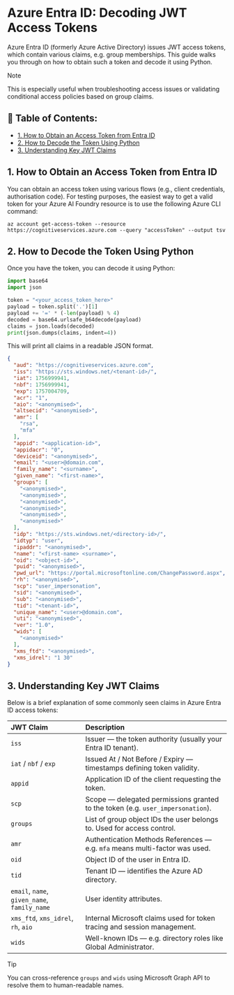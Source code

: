 # Azure Entra ID: Decoding JWT Access Tokens

Azure Entra ID (formerly Azure Active Directory) issues JWT access tokens, which contain various claims, e.g. group memberships. This guide walks you through on how to obtain such a token and decode it using Python.

> [!NOTE]
> This is especially useful when troubleshooting access issues or validating conditional access policies based on group claims.

## 📑 Table of Contents:
- [1. How to Obtain an Access Token from Entra ID](#1-how-to-obtain-an-access-token-from-entra-id)
- [2. How to Decode the Token Using Python](#2-how-to-decode-the-token-using-python)
- [3. Understanding Key JWT Claims](#3-understanding-key-jwt-claims)

## 1. How to Obtain an Access Token from Entra ID
You can obtain an access token using various flows (e.g., client credentials, authorisation code). For testing purposes, the easiest way to get a valid token for your Azure AI Foundry resource is to use the following Azure CLI command:

``` Shell
az account get-access-token --resource https://cognitiveservices.azure.com --query "accessToken" --output tsv
```

## 2. How to Decode the Token Using Python
Once you have the token, you can decode it using Python:

``` Python
import base64
import json

token = "<your_access_token_here>"
payload = token.split('.')[1]
payload += '=' * (-len(payload) % 4)
decoded = base64.urlsafe_b64decode(payload)
claims = json.loads(decoded)
print(json.dumps(claims, indent=4))
```

This will print all claims in a readable JSON format.

``` JSON
{
  "aud": "https://cognitiveservices.azure.com",
  "iss": "https://sts.windows.net/<tenant-id>/",
  "iat": 1756999941,
  "nbf": 1756999941,
  "exp": 1757004709,
  "acr": "1",
  "aio": "<anonymised>",
  "altsecid": "<anonymised>",
  "amr": [
    "rsa",
    "mfa"
  ],
  "appid": "<application-id>",
  "appidacr": "0",
  "deviceid": "<anonymised>",
  "email": "<user>@domain.com",
  "family_name": "<surname>",
  "given_name": "<first-name>",
  "groups": [
    "<anonymised>",
    "<anonymised>",
    "<anonymised>",
    "<anonymised>",
    "<anonymised>",
    "<anonymised>"
  ],
  "idp": "https://sts.windows.net/<directory-id>/",
  "idtyp": "user",
  "ipaddr": "<anonymised>",
  "name": "<first-name> <surname>",
  "oid": "<object-id>",
  "puid": "<anonymised>",
  "pwd_url": "https://portal.microsoftonline.com/ChangePassword.aspx",
  "rh": "<anonymised>",
  "scp": "user_impersonation",
  "sid": "<anonymised>",
  "sub": "<anonymised>",
  "tid": "<tenant-id>",
  "unique_name": "<user>@domain.com",
  "uti": "<anonymised>",
  "ver": "1.0",
  "wids": [
    "<anonymised>"
  ],
  "xms_ftd": "<anonymised>",
  "xms_idrel": "1 30"
}
```

## 3. Understanding Key JWT Claims
Below is a brief explanation of some commonly seen claims in Azure Entra ID access tokens:

| JWT Claim                                    | Description                                                                     |
| :------------------------------------------- | :------------------------------------------------------------------------------ |
| `iss`                                        | Issuer — the token authority (usually your Entra ID tenant).                    |
| `iat` / `nbf` / `exp`                        | Issued At / Not Before / Expiry — timestamps defining token validity.           |
| `appid`                                      | Application ID of the client requesting the token.                              |
| `scp`                                        | Scope — delegated permissions granted to the token (e.g. `user_impersonation`). |
| `groups`                                     | List of group object IDs the user belongs to. Used for access control.          |
| `amr`                                        | Authentication Methods References — e.g. `mfa` means multi-factor was used.     |
| `oid`                                        | Object ID of the user in Entra ID.                                              |
| `tid`                                        | Tenant ID — identifies the Azure AD directory.                                  |
| `email`, `name`, `given_name`, `family_name` | User identity attributes.                                                       |
| `xms_ftd`, `xms_idrel`, `rh`, `aio`          | Internal Microsoft claims used for token tracing and session management.        |
| `wids`                                       | Well-known IDs — e.g. directory roles like Global Administrator.                |

> [!TIP]
> You can cross-reference `groups` and `wids` using Microsoft Graph API to resolve them to human-readable names.

